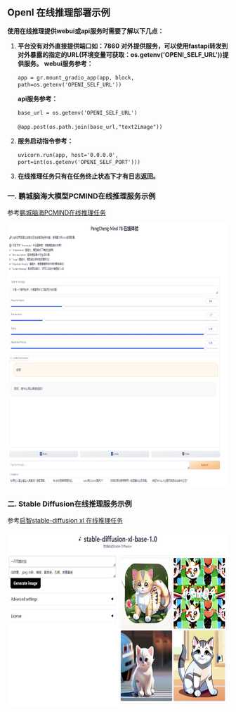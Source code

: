 ## OpenI 在线推理部署示例

**使用在线推理提供webui或api服务时需要了解以下几点：**

1. **平台没有对外直接提供端口如：7860 对外提供服务，可以使用fastapi转发到对外暴露的指定的URL(环境变量可获取：os.getenv('OPENI_SELF_URL'))提供服务。**
   **webui服务参考：**

   ```
   app = gr.mount_gradio_app(app, block, path=os.getenv('OPENI_SELF_URL')) 
   ```

   **api服务参考：**

   ```
   base_url = os.getenv('OPENI_SELF_URL')

   @app.post(os.path.join(base_url,"text2image"))
   ```
2. **服务启动指令参考：**

   ```
   uvicorn.run(app, host='0.0.0.0', port=int(os.getenv('OPENI_SELF_PORT')))
   ```
3. **在线推理任务只有在任务终止状态下才有日志返回。**


### 一. 鹏城脑海大模型PCMIND在线推理服务示例

参考[鹏城脑海PCMIND在线推理任务](./pcmind_7B_example/README.md)

<img src="pcmind_7B_example/image/pcmind_webui.png" alt="Alt text" style="width:700px;height:600px;">

### 二. Stable Diffusion在线推理服务示例

参考[启智stable-diffusion xl 在线推理任务](./stable_diffusion_example/README.md)

<img src="image/1718873888073.png" alt="Alt text" style="width:600px;height:400px;">
